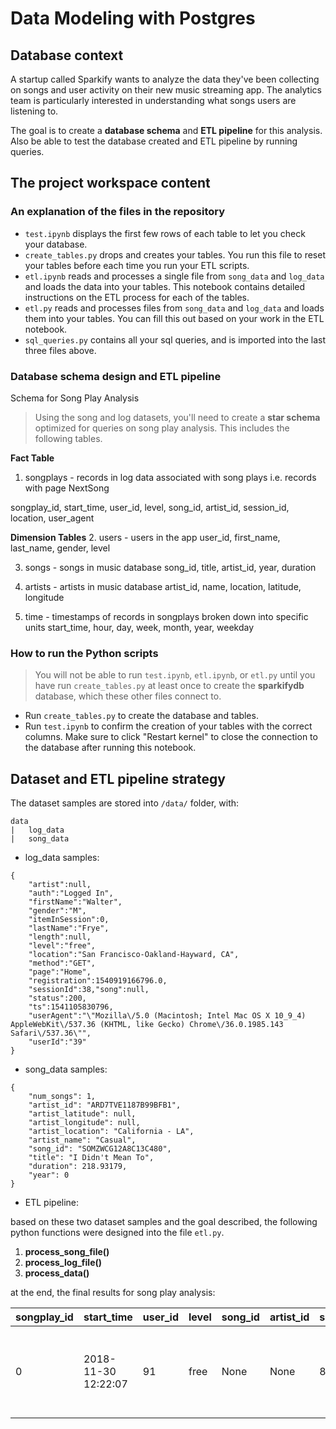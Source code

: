 # Data Modeling with Postgres

## Database context

A startup called Sparkify wants to analyze the data they've been collecting on songs and user activity on their new music streaming app. The analytics team is particularly interested in understanding what songs users are listening to.

The goal is to create a **database schema** and **ETL pipeline** for this analysis. Also be able to test the database created and ETL pipeline by running queries.


## The project workspace content

### An explanation of the files in the repository

- `test.ipynb` displays the first few rows of each table to let you check your database.
- `create_tables.py` drops and creates your tables. You run this file to reset your tables before each time you run your ETL scripts.
- `etl.ipynb` reads and processes a single file from `song_data` and `log_data` and loads the data into your tables. This notebook contains detailed instructions on the ETL process for each of the tables.
- `etl.py` reads and processes files from `song_data` and `log_data` and loads them into your tables. You can fill this out based on your work in the ETL notebook.
- `sql_queries.py` contains all your sql queries, and is imported into the last three files above.

### Database schema design and ETL pipeline

Schema for Song Play Analysis
> Using the song and log datasets, you'll need to create a **star schema** optimized for queries on song play analysis. This includes the following tables.

**Fact Table**
1. songplays - records in log data associated with song plays i.e. records with page NextSong

songplay_id, start_time, user_id, level, song_id, artist_id, session_id, location, user_agent

**Dimension Tables**
2. users - users in the app
user_id, first_name, last_name, gender, level

3. songs - songs in music database
song_id, title, artist_id, year, duration

4. artists - artists in music database
artist_id, name, location, latitude, longitude

5. time - timestamps of records in songplays broken down into specific units
start_time, hour, day, week, month, year, weekday

### How to run the Python scripts

> You will not be able to run `test.ipynb`, `etl.ipynb`, or `etl.py` until you have run `create_tables.py` at least once to create the **sparkifydb** database, which these other files connect to.

- Run `create_tables.py` to create the database and tables.
- Run `test.ipynb` to confirm the creation of your tables with the correct columns. Make sure to click "Restart kernel" to close the connection to the database after running this notebook.


## Dataset and ETL pipeline strategy

The dataset samples are stored into `/data/` folder, with:

```
data
|   log_data
|   song_data
```

- log_data samples:

```
{
    "artist":null,
    "auth":"Logged In",
    "firstName":"Walter",
    "gender":"M",
    "itemInSession":0,
    "lastName":"Frye",
    "length":null,
    "level":"free",
    "location":"San Francisco-Oakland-Hayward, CA",
    "method":"GET",
    "page":"Home",
    "registration":1540919166796.0,
    "sessionId":38,"song":null,
    "status":200,
    "ts":1541105830796,
    "userAgent":"\"Mozilla\/5.0 (Macintosh; Intel Mac OS X 10_9_4) AppleWebKit\/537.36 (KHTML, like Gecko) Chrome\/36.0.1985.143 Safari\/537.36\"",
    "userId":"39"
}
```

- song_data samples:

```
{
    "num_songs": 1,
    "artist_id": "ARD7TVE1187B99BFB1",
    "artist_latitude": null,
    "artist_longitude": null,
    "artist_location": "California - LA",
    "artist_name": "Casual",
    "song_id": "SOMZWCG12A8C13C480",
    "title": "I Didn't Mean To",
    "duration": 218.93179,
    "year": 0
}

```


- ETL pipeline:

based on these two dataset samples and the goal described, the following python functions were designed into the file `etl.py`.

1. **process_song_file()**
2. **process_log_file()**
3. **process_data()**


at the end, the final results for song play analysis:


| songplay_id | start_time          | user_id | level | song_id | artist_id | session_id | location                        | user_agent                                                              |
| ----------- | ------------------- | ------- | ----- | ------- | --------- | ---------- | ------------------------------- | ----------------------------------------------------------------------- |
| 0           | 2018-11-30 12:22:07 | 91      | free  | None    | None      | 829        | Dallas-Fort Worth-Arlington, TX | Mozilla/5.0 (compatible; MSIE 10.0; Windows NT 6.2; WOW64; Trident/6.0) |
